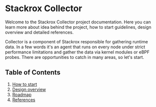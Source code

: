 # Stackrox Collector

Welcome to the Stackrox Collector project documentation. Here you can learn
more about idea behind the project, how to start guidelines, design overview
and detailed references.

Collector is a component of Stackrox responsible for gathering runtime data. In
a few words it's an agent that runs on every node under strict performance
limitations and gather the data via kernel modules or eBPF probes. There are
opportunities to catch in many areas, so let's start.

## Table of Contents

1. [How to start](how-to-start.md)
2. [Design overview](design-overview.md)
3. [Roadmap](roadmap.md)
4. [References](references.md)
